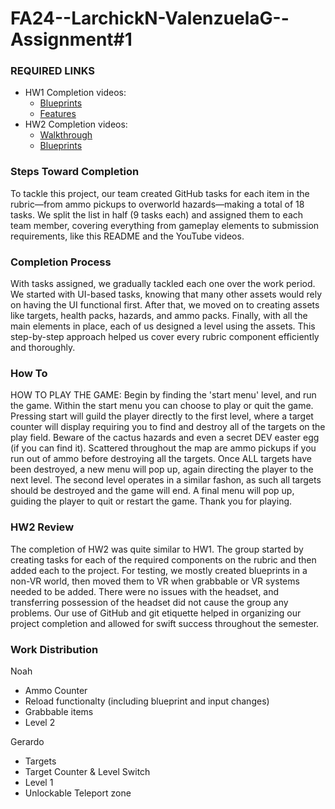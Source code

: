 # FA24--LarchickN-ValenzuelaG--Assignment#1
### REQUIRED LINKS
* HW1 Completion videos:
  - [Blueprints](https://www.youtube.com/watch?v=TI_YCWlAeAg&ab_channel=GerardoValenzuela)
  - [Features](https://www.youtube.com/watch?v=zEIHSRxXR-c&ab_channel=GerardoValenzuela)
* HW2 Completion videos:
  - [Walkthrough](https://www.youtube.com/watch?v=UipR2VFw0vM&ab_channel=GerardoValenzuela)
  - [Blueprints](https://www.youtube.com/watch?v=8-gmDaDs_18&ab_channel=GerardoValenzuela)
### Steps Toward Completion
To tackle this project, our team created GitHub tasks for each item in the rubric—from ammo pickups to overworld hazards—making a total of 18 tasks. We split the list in half (9 tasks each) and assigned them to each team member, covering everything from gameplay elements to submission requirements, like this README and the YouTube videos.
### Completion Process
With tasks assigned, we gradually tackled each one over the work period. We started with UI-based tasks, knowing that many other assets would rely on having the UI functional first. After that, we moved on to creating assets like targets, health packs, hazards, and ammo packs. Finally, with all the main elements in place, each of us designed a level using the assets. This step-by-step approach helped us cover every rubric component efficiently and thoroughly.
### How To
HOW TO PLAY THE GAME: Begin by finding the 'start menu' level, and run the game. Within the start menu you can choose to play or quit the game. Pressing start will guild the player directly to the first level, where a target counter will display requiring you to find and destroy all of the targets on the play field. Beware of the cactus hazards and even a secret DEV easter egg (if you can find it). Scattered throughout the map are ammo pickups if you run out of ammo before destroying all the targets. Once ALL targets have been destroyed, a new menu will pop up, again directing the player to the next level. The second level operates in a similar fashon, as such all targets should be destroyed and the game will end. A final menu will pop up, guiding the player to quit or restart the game. Thank you for playing.
### HW2 Review
The completion of HW2 was quite similar to HW1. The group started by creating tasks for each of the required components on the rubric and then added each to the project. For testing, we mostly created blueprints in a non-VR world, then moved them to VR when grabbable or VR systems needed to be added. There were no issues with the headset, and transferring possession of the headset did not cause the group any problems. Our use of GitHub and git etiquette helped in organizing our project completion and allowed for swift success throughout the semester.
### Work Distribution
Noah
- Ammo Counter
- Reload functionalty (including blueprint and input changes)
- Grabbable items
- Level 2

Gerardo
- Targets
- Target Counter & Level Switch
- Level 1
- Unlockable Teleport zone
